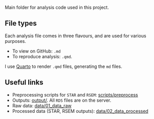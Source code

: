 Main folder for analysis code used in this project. 

## File types
Each analysis file comes in three flavours, and are used for various purposes. 

* To view on GitHub: `.md`
* To reproduce analysis: `.qmd`. 

I use [Quarto](https://quarto.org) to render `.qmd` files, generating the `md` files. 

## Useful links 
* Preprocessing scripts for `STAR` and `RSEM`: [scripts/preprocess](../scripts/preprocess/)
* Outputs: [output/](../output/). All `RDS` files are on the server. 
* Raw data: [data/01_data_raw](../data/01_data_raw/)
* Processed data (STAR, RSEM outputs): [data/02_data_processed](../data/02_data_processed/) 
        
